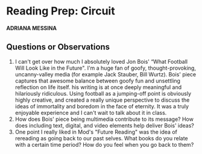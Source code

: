 # Reading Prep: Circuit

#### ADRIANA MESSINA

## Questions or Observations

1. I can't get over how much I absolutely loved Jon Bois' “What Football Will Look Like in the Future". I'm a huge fan of goofy, thought-provoking, uncanny-valley media (for example Jack Stauber, Bill Wurtz). Bois' piece captures that awesome balance between goofy fun and unsettling reflection on life itself. his writing is at once deeply meaningful and hilariously ridiculous. Using football as a jumping-off point is obviously highly creative, and created a really unique perspective to discuss the ideas of immortality and boredom in the face of eternity. It was a truly enjoyable experience and I can't wait to talk about it in class.
2. How does Bois' piece being multimedia contribute to its message? How does including text, digital, and video elements help deliver Bois' ideas?
3. One point I really liked in Mod's "Future Reading" was the idea of rereading as going back to our past selves. What books do you relate with a certain time period? How do you feel when you go back to them?

